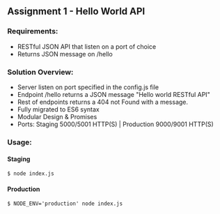 ## Assignment 1 - Hello World API
### Requirements:
* RESTful JSON API that listen on a port of choice
* Returns JSON message on /hello 

### Solution Overview: 

* Server listen on port specified in the config.js file
* Endpoint /hello returns a JSON message "Hello world RESTful API"
* Rest of endpoints returns a 404 not Found with a message.
* Fully migrated to ES6 syntax
* Modular Design & Promises
* Ports: Staging 5000/5001 HTTP(S) | Production 9000/9001 HTTP(S)

### Usage:
#### Staging
```shell
$ node index.js
```
#### Production 
```shell
$ NODE_ENV='production' node index.js
```
